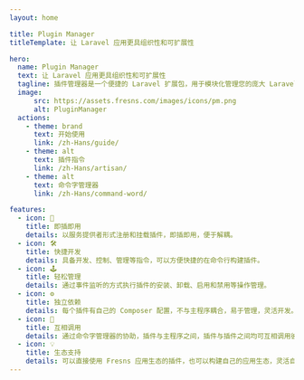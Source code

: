 ```yaml
---
layout: home

title: Plugin Manager
titleTemplate: 让 Laravel 应用更具组织性和可扩展性

hero:
  name: Plugin Manager
  text: 让 Laravel 应用更具组织性和可扩展性
  tagline: 插件管理器是一个便捷的 Laravel 扩展包，用于模块化管理您的庞大 Laravel 应用程序。每个插件就像一个独立的 Laravel 应用或者微服务，可以定义自己的视图、控制器和模型。
  image:
      src: https://assets.fresns.com/images/icons/pm.png
      alt: PluginManager
  actions:
    - theme: brand
      text: 开始使用
      link: /zh-Hans/guide/
    - theme: alt
      text: 插件指令
      link: /zh-Hans/artisan/
    - theme: alt
      text: 命令字管理器
      link: /zh-Hans/command-word/

features:
  - icon: 🔌
    title: 即插即用
    details: 以服务提供者形式注册和挂载插件，即插即用，便于解耦。
  - icon: 🛠️
    title: 快捷开发
    details: 具备开发、控制、管理等指令，可以方便快捷的在命令行构建插件。
  - icon: 🕹
    title: 轻松管理
    details: 通过事件监听的方式执行插件的安装、卸载、启用和禁用等操作管理。
  - icon: ⚙️
    title: 独立依赖
    details: 每个插件有自己的 Composer 配置，不与主程序耦合，易于管理，灵活开发。
  - icon: 📡
    title: 互相调用
    details: 通过命令字管理器的协助，插件与主程序之间，插件与插件之间均可互相调用彼此的功能。
  - icon: 💡
    title: 生态支持
    details: 可以直接使用 Fresns 应用生态的插件，也可以构建自己的应用生态，灵活自由的发挥心中所想。
---
```


